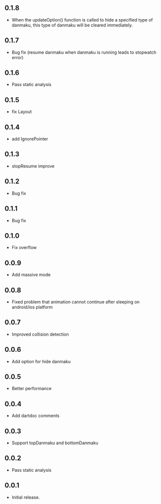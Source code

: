 ## 0.1.8

* When the updateOption() function is called to hide a specified type of danmaku, this type of danmaku will be cleared immediately.
## 0.1.7

* Bug fix (resume danmaku when danmaku is running leads to stopwatch error)
## 0.1.6

* Pass static analysis
## 0.1.5

* fix Layout
## 0.1.4

* add IgnorePointer
## 0.1.3

* stopResume improve
## 0.1.2

* Bug fix
## 0.1.1

* Bug fix
## 0.1.0

* Fix overflow
## 0.0.9

* Add massive mode
## 0.0.8

* Fixed problem that animation cannot continue after sleeping on android/ios platform
## 0.0.7

* Improved collision detection
## 0.0.6

* Add option for hide danmaku
## 0.0.5

* Better performance
## 0.0.4

* Add dartdoc comments
## 0.0.3

* Support topDanmaku and bottomDanmaku
## 0.0.2

* Pass static analysis
## 0.0.1

* Initial release.
